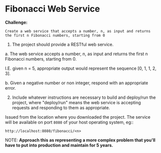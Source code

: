 # Fibonacci Web Service
**Challenge:**

```Create a web service that accepts a number, n, as input and returns the first n Fibonacci numbers, starting from 0```

1. The project should provide a RESTful web service.

  a. The web service accepts a number, n, as input and returns the first n Fibonacci numbers, starting from 0. 
  
  I.E. given n  = 5, appropriate output would represent the sequence [0, 1, 1, 2, 3].

  b. Given a negative number or non integer, respond with an appropriate error.

2. Include whatever instructions are necessary to build and deploy/run the project, where "deploy/run" means the web service is accepting requests and responding to them as appropriate.

Issued from the location where you downloaded the project. The service will be
available on port ``8080`` of your host operating system, eg::

  ``http://localhost:8080/fibonacci/<n>``

NOTE: 
    **Approach this as representing a more complex problem that you'll have to put into production and maintain for 5 years.**
